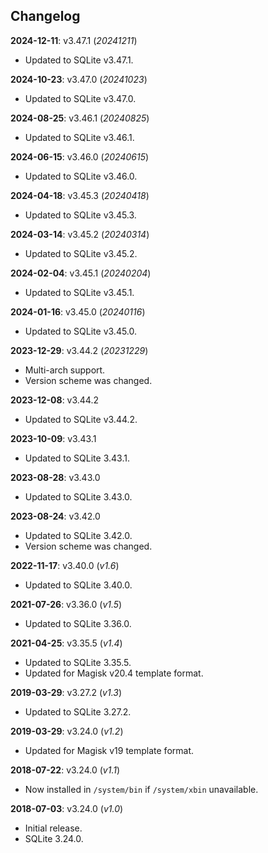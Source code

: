 ## Changelog

**2024-12-11**: v3.47.1 (_20241211_)

- Updated to SQLite v3.47.1.

**2024-10-23**: v3.47.0 (_20241023_)

- Updated to SQLite v3.47.0.

**2024-08-25**: v3.46.1 (_20240825_)

- Updated to SQLite v3.46.1.

**2024-06-15**: v3.46.0 (_20240615_)

- Updated to SQLite v3.46.0.

**2024-04-18**: v3.45.3 (_20240418_)

- Updated to SQLite v3.45.3.

**2024-03-14**: v3.45.2 (_20240314_)

- Updated to SQLite v3.45.2.

**2024-02-04**: v3.45.1 (_20240204_)

- Updated to SQLite v3.45.1.

**2024-01-16**: v3.45.0 (_20240116_)

- Updated to SQLite v3.45.0.

**2023-12-29**: v3.44.2 (_20231229_)

- Multi-arch support.
- Version scheme was changed.

**2023-12-08**: v3.44.2

- Updated to SQLite v3.44.2.

**2023-10-09**: v3.43.1

- Updated to SQLite 3.43.1.

**2023-08-28**: v3.43.0

- Updated to SQLite 3.43.0.

**2023-08-24**: v3.42.0

- Updated to SQLite 3.42.0.
- Version scheme was changed.

**2022-11-17**: v3.40.0 (_v1.6_)

- Updated to SQLite 3.40.0.

**2021-07-26**: v3.36.0 (_v1.5_)

- Updated to SQLite 3.36.0.

**2021-04-25**: v3.35.5 (_v1.4_)

- Updated to SQLite 3.35.5.
- Updated for Magisk v20.4 template format.

**2019-03-29**: v3.27.2 (_v1.3_)

- Updated to SQLite 3.27.2.

**2019-03-29**: v3.24.0 (_v1.2_)

- Updated for Magisk v19 template format.

**2018-07-22**: v3.24.0 (_v1.1_)

- Now installed in `/system/bin` if `/system/xbin` unavailable.

**2018-07-03**: v3.24.0 (_v1.0_)

- Initial release.
- SQLite 3.24.0.
